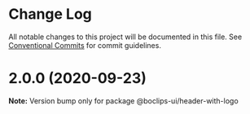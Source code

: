 # Change Log

All notable changes to this project will be documented in this file.
See [Conventional Commits](https://conventionalcommits.org) for commit guidelines.

# 2.0.0 (2020-09-23)

**Note:** Version bump only for package @boclips-ui/header-with-logo
